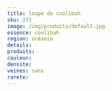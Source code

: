 ```yaml
---
title: loupe de coolibah
sku: 271
image: /img/produits/default.jpg
essence: coolibah
region: océanie
details: 
produits:
couleur: 
densite: 
veines: sans
rarete: 
---
```

